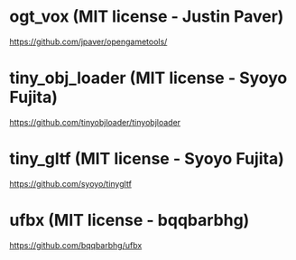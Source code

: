 # ogt_vox (MIT license - Justin Paver)

https://github.com/jpaver/opengametools/

# tiny_obj_loader (MIT license - Syoyo Fujita)

https://github.com/tinyobjloader/tinyobjloader

# tiny_gltf (MIT license - Syoyo Fujita)

https://github.com/syoyo/tinygltf

# ufbx (MIT license - bqqbarbhg)

https://github.com/bqqbarbhg/ufbx

